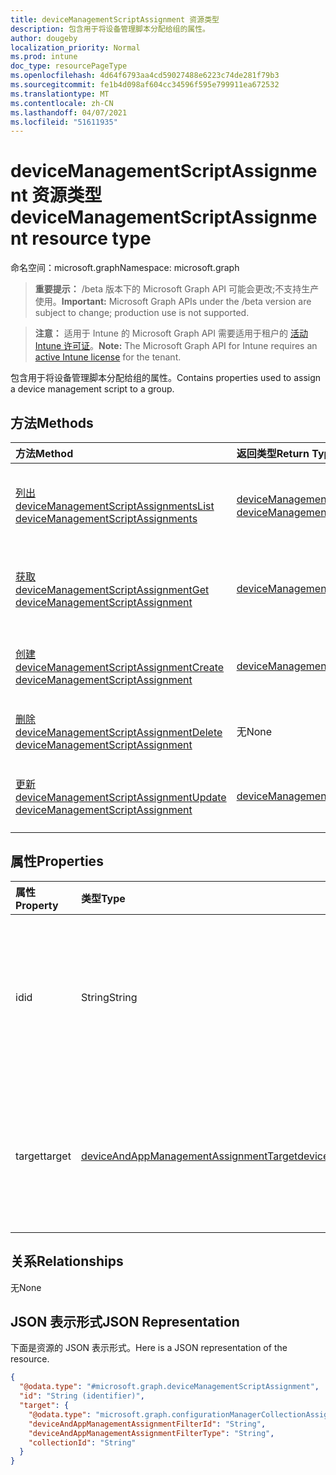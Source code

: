 ```yaml
---
title: deviceManagementScriptAssignment 资源类型
description: 包含用于将设备管理脚本分配给组的属性。
author: dougeby
localization_priority: Normal
ms.prod: intune
doc_type: resourcePageType
ms.openlocfilehash: 4d64f6793aa4cd59027488e6223c74de281f79b3
ms.sourcegitcommit: fe1b4d098af604cc34596f595e799911ea672532
ms.translationtype: MT
ms.contentlocale: zh-CN
ms.lasthandoff: 04/07/2021
ms.locfileid: "51611935"
---
```

# <a name="devicemanagementscriptassignment-resource-type"></a><span data-ttu-id="aef4a-103">deviceManagementScriptAssignment 资源类型</span><span class="sxs-lookup"><span data-stu-id="aef4a-103">deviceManagementScriptAssignment resource type</span></span>

<span data-ttu-id="aef4a-104">命名空间：microsoft.graph</span><span class="sxs-lookup"><span data-stu-id="aef4a-104">Namespace: microsoft.graph</span></span>

> <span data-ttu-id="aef4a-105">**重要提示：** /beta 版本下的 Microsoft Graph API 可能会更改;不支持生产使用。</span><span class="sxs-lookup"><span data-stu-id="aef4a-105">**Important:** Microsoft Graph APIs under the /beta version are subject to change; production use is not supported.</span></span>

> <span data-ttu-id="aef4a-106">**注意：** 适用于 Intune 的 Microsoft Graph API 需要适用于租户的 [活动 Intune 许可证](https://go.microsoft.com/fwlink/?linkid=839381)。</span><span class="sxs-lookup"><span data-stu-id="aef4a-106">**Note:** The Microsoft Graph API for Intune requires an [active Intune license](https://go.microsoft.com/fwlink/?linkid=839381) for the tenant.</span></span>

<span data-ttu-id="aef4a-107">包含用于将设备管理脚本分配给组的属性。</span><span class="sxs-lookup"><span data-stu-id="aef4a-107">Contains properties used to assign a device management script to a group.</span></span>

## <a name="methods"></a><span data-ttu-id="aef4a-108">方法</span><span class="sxs-lookup"><span data-stu-id="aef4a-108">Methods</span></span>
|<span data-ttu-id="aef4a-109">方法</span><span class="sxs-lookup"><span data-stu-id="aef4a-109">Method</span></span>|<span data-ttu-id="aef4a-110">返回类型</span><span class="sxs-lookup"><span data-stu-id="aef4a-110">Return Type</span></span>|<span data-ttu-id="aef4a-111">Description</span><span class="sxs-lookup"><span data-stu-id="aef4a-111">Description</span></span>|
|:---|:---|:---|
|[<span data-ttu-id="aef4a-112">列出 deviceManagementScriptAssignments</span><span class="sxs-lookup"><span data-stu-id="aef4a-112">List deviceManagementScriptAssignments</span></span>](../api/intune-devices-devicemanagementscriptassignment-list.md)|<span data-ttu-id="aef4a-113">[deviceManagementScriptAssignment](../resources/intune-devices-devicemanagementscriptassignment.md) 集合</span><span class="sxs-lookup"><span data-stu-id="aef4a-113">[deviceManagementScriptAssignment](../resources/intune-devices-devicemanagementscriptassignment.md) collection</span></span>|<span data-ttu-id="aef4a-114">列出 [deviceManagementScriptAssignment](../resources/intune-devices-devicemanagementscriptassignment.md) 对象的属性和关系。</span><span class="sxs-lookup"><span data-stu-id="aef4a-114">List properties and relationships of the [deviceManagementScriptAssignment](../resources/intune-devices-devicemanagementscriptassignment.md) objects.</span></span>|
|[<span data-ttu-id="aef4a-115">获取 deviceManagementScriptAssignment</span><span class="sxs-lookup"><span data-stu-id="aef4a-115">Get deviceManagementScriptAssignment</span></span>](../api/intune-devices-devicemanagementscriptassignment-get.md)|[<span data-ttu-id="aef4a-116">deviceManagementScriptAssignment</span><span class="sxs-lookup"><span data-stu-id="aef4a-116">deviceManagementScriptAssignment</span></span>](../resources/intune-devices-devicemanagementscriptassignment.md)|<span data-ttu-id="aef4a-117">读取 [deviceManagementScriptAssignment](../resources/intune-devices-devicemanagementscriptassignment.md) 对象的属性和关系。</span><span class="sxs-lookup"><span data-stu-id="aef4a-117">Read properties and relationships of the [deviceManagementScriptAssignment](../resources/intune-devices-devicemanagementscriptassignment.md) object.</span></span>|
|[<span data-ttu-id="aef4a-118">创建 deviceManagementScriptAssignment</span><span class="sxs-lookup"><span data-stu-id="aef4a-118">Create deviceManagementScriptAssignment</span></span>](../api/intune-devices-devicemanagementscriptassignment-create.md)|[<span data-ttu-id="aef4a-119">deviceManagementScriptAssignment</span><span class="sxs-lookup"><span data-stu-id="aef4a-119">deviceManagementScriptAssignment</span></span>](../resources/intune-devices-devicemanagementscriptassignment.md)|<span data-ttu-id="aef4a-120">创建新的 [deviceManagementScriptAssignment](../resources/intune-devices-devicemanagementscriptassignment.md) 对象。</span><span class="sxs-lookup"><span data-stu-id="aef4a-120">Create a new [deviceManagementScriptAssignment](../resources/intune-devices-devicemanagementscriptassignment.md) object.</span></span>|
|[<span data-ttu-id="aef4a-121">删除 deviceManagementScriptAssignment</span><span class="sxs-lookup"><span data-stu-id="aef4a-121">Delete deviceManagementScriptAssignment</span></span>](../api/intune-devices-devicemanagementscriptassignment-delete.md)|<span data-ttu-id="aef4a-122">无</span><span class="sxs-lookup"><span data-stu-id="aef4a-122">None</span></span>|<span data-ttu-id="aef4a-123">删除 [deviceManagementScriptAssignment](../resources/intune-devices-devicemanagementscriptassignment.md)。</span><span class="sxs-lookup"><span data-stu-id="aef4a-123">Deletes a [deviceManagementScriptAssignment](../resources/intune-devices-devicemanagementscriptassignment.md).</span></span>|
|[<span data-ttu-id="aef4a-124">更新 deviceManagementScriptAssignment</span><span class="sxs-lookup"><span data-stu-id="aef4a-124">Update deviceManagementScriptAssignment</span></span>](../api/intune-devices-devicemanagementscriptassignment-update.md)|[<span data-ttu-id="aef4a-125">deviceManagementScriptAssignment</span><span class="sxs-lookup"><span data-stu-id="aef4a-125">deviceManagementScriptAssignment</span></span>](../resources/intune-devices-devicemanagementscriptassignment.md)|<span data-ttu-id="aef4a-126">更新 [deviceManagementScriptAssignment 对象](../resources/intune-devices-devicemanagementscriptassignment.md) 的属性。</span><span class="sxs-lookup"><span data-stu-id="aef4a-126">Update the properties of a [deviceManagementScriptAssignment](../resources/intune-devices-devicemanagementscriptassignment.md) object.</span></span>|

## <a name="properties"></a><span data-ttu-id="aef4a-127">属性</span><span class="sxs-lookup"><span data-stu-id="aef4a-127">Properties</span></span>
|<span data-ttu-id="aef4a-128">属性</span><span class="sxs-lookup"><span data-stu-id="aef4a-128">Property</span></span>|<span data-ttu-id="aef4a-129">类型</span><span class="sxs-lookup"><span data-stu-id="aef4a-129">Type</span></span>|<span data-ttu-id="aef4a-130">说明</span><span class="sxs-lookup"><span data-stu-id="aef4a-130">Description</span></span>|
|:---|:---|:---|
|<span data-ttu-id="aef4a-131">id</span><span class="sxs-lookup"><span data-stu-id="aef4a-131">id</span></span>|<span data-ttu-id="aef4a-132">String</span><span class="sxs-lookup"><span data-stu-id="aef4a-132">String</span></span>|<span data-ttu-id="aef4a-133">设备管理脚本组分配实体的键。</span><span class="sxs-lookup"><span data-stu-id="aef4a-133">Key of the device management script group assignment entity.</span></span> <span data-ttu-id="aef4a-134">此属性是只读的。</span><span class="sxs-lookup"><span data-stu-id="aef4a-134">This property is read-only.</span></span>|
|<span data-ttu-id="aef4a-135">target</span><span class="sxs-lookup"><span data-stu-id="aef4a-135">target</span></span>|[<span data-ttu-id="aef4a-136">deviceAndAppManagementAssignmentTarget</span><span class="sxs-lookup"><span data-stu-id="aef4a-136">deviceAndAppManagementAssignmentTarget</span></span>](../resources/intune-devices-deviceandappmanagementassignmenttarget.md)|<span data-ttu-id="aef4a-137">我们将脚本定向到的 Azure Active Directory 组的 ID。</span><span class="sxs-lookup"><span data-stu-id="aef4a-137">The Id of the Azure Active Directory group we are targeting the script to.</span></span>|

## <a name="relationships"></a><span data-ttu-id="aef4a-138">关系</span><span class="sxs-lookup"><span data-stu-id="aef4a-138">Relationships</span></span>
<span data-ttu-id="aef4a-139">无</span><span class="sxs-lookup"><span data-stu-id="aef4a-139">None</span></span>

## <a name="json-representation"></a><span data-ttu-id="aef4a-140">JSON 表示形式</span><span class="sxs-lookup"><span data-stu-id="aef4a-140">JSON Representation</span></span>
<span data-ttu-id="aef4a-141">下面是资源的 JSON 表示形式。</span><span class="sxs-lookup"><span data-stu-id="aef4a-141">Here is a JSON representation of the resource.</span></span>
<!-- {
  "blockType": "resource",
  "keyProperty": "id",
  "@odata.type": "microsoft.graph.deviceManagementScriptAssignment"
}
-->
``` json
{
  "@odata.type": "#microsoft.graph.deviceManagementScriptAssignment",
  "id": "String (identifier)",
  "target": {
    "@odata.type": "microsoft.graph.configurationManagerCollectionAssignmentTarget",
    "deviceAndAppManagementAssignmentFilterId": "String",
    "deviceAndAppManagementAssignmentFilterType": "String",
    "collectionId": "String"
  }
}
```




